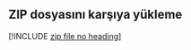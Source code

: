 ## <a name="upload-the-zip-file"></a>ZIP dosyasını karşıya yükleme

[!INCLUDE [zip file no heading](app-service-web-upload-zip-no-h.md)]